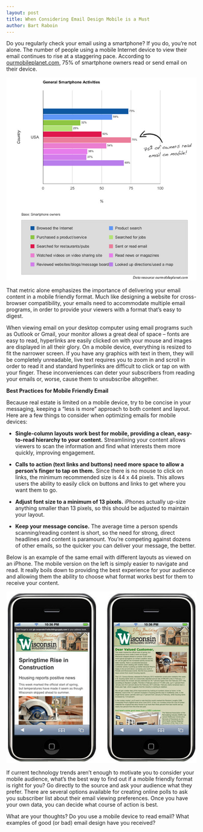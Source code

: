```yaml
---
layout: post
title: When Considering Email Design Mobile is a Must
author: Bart Raboin
---
```


Do you regularly check your email using a smartphone? If you do, you’re not alone. The number of people using a mobile Internet device to view their email continues to rise at a staggering pace. According to [ourmobileplanet.com](http://think.withgoogle.com/mobileplanet/en/), 75% of smartphone owners read or send email on their device.

![](/img/chart-mobile-email-activity2.jpg)

That metric alone emphasizes the importance of delivering your email content in a mobile friendly format. Much like designing a website for cross-browser compatibility, your emails need to accommodate multiple email programs, in order to provide your viewers with a format that’s easy to digest.

When viewing email on your desktop computer using email programs such as Outlook or Gmail, your monitor allows a great deal of space – fonts are easy to read, hyperlinks are easily clicked on with your mouse and images are displayed in all their glory. On a mobile device, everything is resized to fit the narrower screen. If you have any graphics with text in them, they will be completely unreadable, live text requires you to zoom in and scroll in order to read it and standard hyperlinks are difficult to click or tap on with your finger. These inconveniences can deter your subscribers from reading your emails or, worse, cause them to unsubscribe altogether.

**Best Practices for Mobile Friendly Email**

Because real estate is limited on a mobile device, try to be concise in your messaging, keeping a “less is more” approach to both content and layout. Here are a few things to consider when optimizing emails for mobile devices:

- **Single-column layouts work best for mobile, providing a clean, easy-to-read hierarchy to your content.**  Streamlining your content allows viewers to scan the information and find what interests them more quickly, improving engagement.

- **Calls to action (text links and buttons) need more space to allow a person’s finger to tap on them.**  Since there is no mouse to click on links, the minimum recommended size is 44 x 44 pixels.  This allows users the ability to easily click on buttons and links to get where you want them to go.

- **Adjust font size to a minimum of 13 pixels.** iPhones actually up-size anything smaller than 13 pixels, so this should be adjusted to maintain your layout.

- **Keep your message concise.** The average time a person spends scanning/reading content is short, so the need for strong, direct headlines and content is paramount. You’re competing against dozens of other emails, so the quicker you can deliver your message, the better.

Below is an example of the same email with different layouts as viewed on an iPhone. The mobile version on the left is simply easier to navigate and read. It really boils down to providing the best experience for your audience and allowing them the ability to choose what format works best for them to receive your content.

![](/img/iphone-comparison-email.jpg)

If current technology trends aren’t enough to motivate you to consider your mobile audience, what’s the best way to find out if a mobile friendly format is right for you? Go directly to the source and ask your audience what they prefer. There are several options available for creating online polls to ask you subscriber list about their email viewing preferences. Once you have your own data, you can decide what course of action is best.

What are your thoughts? Do you use a mobile device to read email? What examples of good (or bad) email design have you received?
